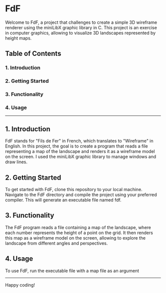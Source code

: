 # FdF
Welcome to FdF, a project that challenges to create a simple 3D wireframe renderer using the miniLibX graphic library in C. 
This project is an exercise in computer graphics, allowing to visualize 3D landscapes represented by height maps.

## Table of Contents
### 1. Introduction
### 2. Getting Started
### 3. Functionality
### 4. Usage

---

## 1. Introduction
FdF stands for "Fils de Fer" in French, which translates to "Wireframe" in English. 
In this project, the goal is to create a program that reads a file representing a map of the landscape and renders it as a wireframe model on the screen. 
I used the miniLibX graphic library to manage windows and draw lines.

## 2. Getting Started
To get started with FdF, clone this repository to your local machine.
Navigate to the FdF directory and compile the project using your preferred compiler.
This will generate an executable file named fdf.

## 3. Functionality
The FdF program reads a file containing a map of the landscape, where each number represents the height of a point on the grid. 
It then renders this map as a wireframe model on the screen, allowing to explore the landscape from different angles and perspectives.

## 4. Usage
To use FdF, run the executable file with a map file as an argument

---

Happy coding!
